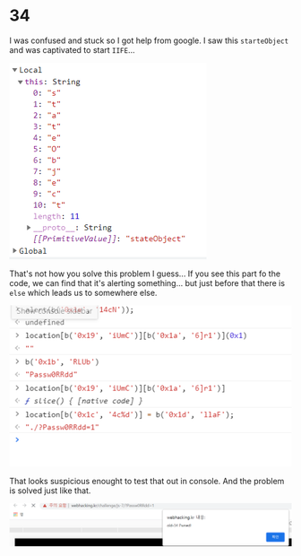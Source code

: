 # 34

I was confused and stuck so I got help from google. I saw this `starteObject` and was captivated to start `IIFE`...

![1](img/34_0.PNG)


That's not how you solve this problem I guess...
If you see this part fo the code, we can find that it's alerting something... but just before that there is `else` which leads us to somewhere else.

![1](img/34_1.PNG)


That looks suspicious enought to test that out in console. And the problem is solved just like that.

![1](img/34_2.PNG)